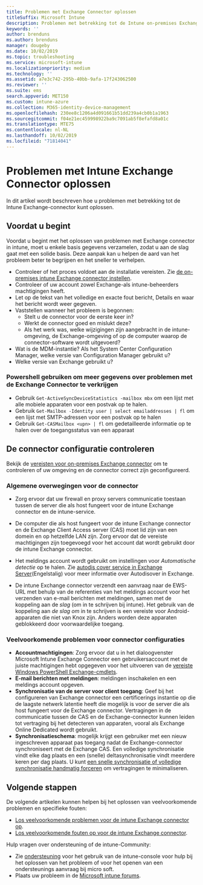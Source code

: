 ```yaml
---
title: Problemen met Exchange Connector oplossen
titleSuffix: Microsoft Intune
description: Problemen met betrekking tot de Intune on-premises Exchange-connector oplossen.
keywords: ''
author: brenduns
ms.author: brenduns
manager: dougeby
ms.date: 10/02/2019
ms.topic: troubleshooting
ms.service: microsoft-intune
ms.localizationpriority: medium
ms.technology: ''
ms.assetid: a7e3c742-295b-40bb-9afa-17f243062500
ms.reviewer: ''
ms.suite: ems
search.appverid: MET150
ms.custom: intune-azure
ms.collection: M365-identity-device-management
ms.openlocfilehash: 230ee8c1206a4d091661b51dd239a4cb0b1a1963
ms.sourcegitcommit: f04e21ec459998922ba9c7091ab5f8efafd8a01c
ms.translationtype: MTE75
ms.contentlocale: nl-NL
ms.lasthandoff: 10/02/2019
ms.locfileid: "71814041"
---
```

# <a name="troubleshoot-the-intune-exchange-connector"></a>Problemen met Intune Exchange Connector oplossen

In dit artikel wordt beschreven hoe u problemen met betrekking tot de Intune Exchange-connector kunt oplossen.

## <a name="before-you-start"></a>Voordat u begint

Voordat u begint met het oplossen van problemen met Exchange connector in intune, moet u enkele basis gegevens verzamelen, zodat u aan de slag gaat met een solide basis. Deze aanpak kan u helpen de aard van het probleem beter te begrijpen en het sneller te verhelpen.

- Controleer of het proces voldoet aan de installatie vereisten. Zie [de on-premises intune Exchange connector instellen](exchange-connector-install.md).
- Controleer of uw account zowel Exchange-als intune-beheerders machtigingen heeft.
- Let op de tekst van het volledige en exacte fout bericht, Details en waar het bericht wordt weer gegeven.
- Vaststellen wanneer het probleem is begonnen: 
  - Stelt u de connector voor de eerste keer in? 
  - Werkt de connector goed en mislukt deze?
  - Als het werk was, welke wijzigingen zijn aangebracht in de intune-omgeving, de Exchange-omgeving of op de computer waarop de connector-software wordt uitgevoerd?
- Wat is de MDM-instantie? Als het System Center Configuration Manager, welke versie van Configuration Manager gebruikt u?
- Welke versie van Exchange gebruikt u?

### <a name="use-powershell-to-get-more-data-on-exchange-connector-issues"></a>Powershell gebruiken om meer gegevens over problemen met de Exchange Connector te verkrijgen

- Gebruik `Get-ActiveSyncDeviceStatistics -mailbox mbx` om een lijst met alle mobiele apparaten voor een postvak op te halen.
- Gebruik `Get-Mailbox -Identity user | select emailaddresses | fl` om een lijst met SMTP-adressen voor een postvak op te halen
- Gebruik `Get-CASMailbox <upn> | fl` om gedetailleerde informatie op te halen over de toegangsstatus van een apparaat

## <a name="review-the-connector-configuration"></a>De connector configuratie controleren

Bekijk de [vereisten voor on-premises Exchange connector](exchange-connector-install.md#intune-exchange-connector-requirements) om te controleren of uw omgeving en de connector correct zijn geconfigureerd. 

### <a name="general-considerations-for-the-connector"></a>Algemene overwegingen voor de connector

- Zorg ervoor dat uw firewall en proxy servers communicatie toestaan tussen de server die als host fungeert voor de intune Exchange connector en de intune-service.

- De computer die als host fungeert voor de intune Exchange connector en de Exchange Client Access server (CAS) moet lid zijn van een domein en op hetzelfde LAN zijn. Zorg ervoor dat de vereiste machtigingen zijn toegevoegd voor het account dat wordt gebruikt door de intune Exchange connector.

- Het meldings account wordt gebruikt om instellingen voor *Automatische detectie* op te halen. Zie [autodis cover service in Exchange Server](https://docs.microsoft.com/exchange/architecture/client-access/autodiscover?view=exchserver-2016)(Engelstalig) voor meer informatie over Autodisover in Exchange.

- De intune Exchange connector verzendt een aanvraag naar de EWS-URL met behulp van de referenties van het meldings account voor het verzenden van e-mail berichten met meldingen, samen met de koppeling aan de *slag* (om in te schrijven bij intune). Het gebruik van de koppeling aan *de slag om* in te schrijven is een vereiste voor Android-apparaten die niet van Knox zijn. Anders worden deze apparaten geblokkeerd door voorwaardelijke toegang.

### <a name="common-issues-for-connector-configurations"></a>Veelvoorkomende problemen voor connector configuraties

- **Accountmachtigingen**: Zorg ervoor dat u in het dialoogvenster Microsoft Intune Exchange Connector een gebruikersaccount met de juiste machtigingen hebt opgegeven voor het uitvoeren van de [vereiste Windows PowerShell Exchange-cmdlets](exchange-connector-install.md#exchange-cmdlet-requirements).
- **E-mail berichten met meldingen**: meldingen inschakelen en een meldings account opgeven.
- **Synchronisatie van de server voor client toegang**: Geef bij het configureren van Exchange connector een certificerings instantie op die de laagste netwerk latentie heeft die mogelijk is voor de server die als host fungeert voor de Exchange connector. Vertragingen in de communicatie tussen de CAS en de Exchange-connector kunnen leiden tot vertraging bij het detecteren van apparaten, vooral als Exchange Online Dedicated wordt gebruikt.
- **Synchronisatieschema**: mogelijk krijgt een gebruiker met een nieuw ingeschreven apparaat pas toegang nadat de Exchange-connector synchroniseert met de Exchange CAS. Een volledige synchronisatie vindt elke dag plaats en een (snelle) deltasynchronisatie vindt meerdere keren per dag plaats. U kunt [een snelle synchronisatie of volledige synchronisatie handmatig forceren](exchange-connector-install.md#manually-force-a-quick-sync-or-full-sync) om vertragingen te minimaliseren.

## <a name="next-steps"></a>Volgende stappen
De volgende artikelen kunnen helpen bij het oplossen van veelvoorkomende problemen en specifieke fouten:

- [Los veelvoorkomende problemen voor de intune Exchange connector op](troubleshoot-exchange-connector-common-problems.md).
- [Los veelvoorkomende fouten op voor de intune Exchange connector](troubleshoot-exchange-connector-common-errors.md).

Hulp vragen over ondersteuning of de intune-Community:

- Zie [ondersteuning](../fundamentals/get-support.md) voor het gebruik van de intune-console voor hulp bij het oplossen van het probleem of voor het openen van een ondersteunings aanvraag bij micro soft. 
- Plaats uw probleem in de [Microsoft intune forums](https://social.technet.microsoft.com/Forums/en-US/home?forum=microsoftintuneprod).  
